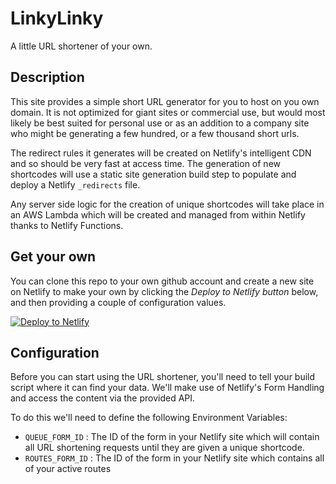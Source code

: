# LinkyLinky

A little URL shortener of your own.

## Description

This site provides a simple short URL generator for you to host on you own domain. It is not optimized for giant sites or commercial use, but would most likely be best suited for personal use or as an addition to a company site who might be generating a few hundred, or a few thousand short urls.

The redirect rules it generates will be created on Netlify's intelligent CDN and so should be very fast at access time. The generation of new shortcodes will use a static site generation build step to populate and deploy a Netlify `_redirects` file.

Any server side logic for the creation of unique shortcodes will take place in an AWS Lambda which will be created and managed from within Netlify thanks to Netlify Functions.


## Get your own

You can clone this repo to your own github account and create a new site on Netlify to make your own by clicking the _Deploy to Netlify button_ below, and then providing a couple of configuration values.

[![Deploy to Netlify](https://www.netlify.com/img/deploy/button.svg)](https://app.netlify.com/start/deploy?repository=https://github.com/philhawksworth/linkylinky)




## Configuration

Before you can start using the URL shortener, you'll need to tell your build script where it can find your data. We'll make use of Netlify's Form Handling and access the content via the provided API.

To do this we'll need to define the following Environment Variables:

- `QUEUE_FORM_ID` : The ID of the form in your Netlify site which will contain all URL shortening requests until they are given a unique shortcode.
- `ROUTES_FORM_ID` : The ID of the form in your Netlify site which contains all of your active routes


